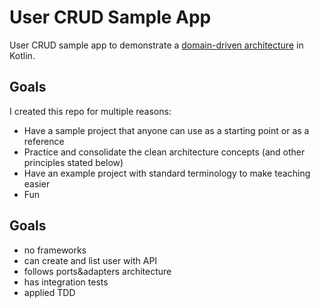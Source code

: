 # User CRUD Sample App
User CRUD sample app to demonstrate a 
[domain-driven architecture](https://medium.com/codex/clean-architecture-for-dummies-df6561d42c94)
in Kotlin.


## Goals
I created this repo for multiple reasons:
- Have a sample project that anyone can use as a starting point or as a reference
- Practice and consolidate the clean architecture concepts (and other principles stated below)
- Have an example project with standard terminology to make teaching easier
- Fun

## Goals
- no frameworks
- can create and list user with API
- follows ports&adapters architecture
- has integration tests
- applied TDD
